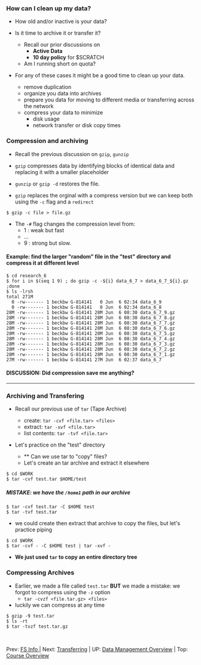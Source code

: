 ### How can I clean up my data?

* How old and/or inactive is your data?
* Is it time to archive it or transfer it?
  + Recall our prior discussions on
    * **Active Data**
    * **10 day policy** for $SCRATCH
  + Am I running short on quota?


* For any of these cases it might be a good time to clean up your data.
  + remove duplication
  + organize you data into archives
  + prepare you data for moving to different media or transferring across the network
  + compress your data to minimize
    * disk usage
    * network transfer or disk copy times

### Compression and archiving

* Recall the previous discussion on `gzip`, `gunzip`
* `gzip` compresses data by identifying blocks of identical data and replacing it with a smaller placeholder
* `gunzip` or `gzip -d` restores the file.

* `gzip` replaces the orginal with a compress version but we can keep both using the `-c` flag and a `redirect`

```
$ gzip -c file > file.gz
```
* The `-#` flag changes the compression level from:
  + 1 : weak but fast
  + ...
  + 9 : strong but slow.

#### Example: find the larger "random" file in the "test" directory and compress it at different level

```
$ cd research_6
$ for i in $(seq 1 9) ; do gzip -c -${i} data_6_7 > data_6_7_${i}.gz ;done
$ ls -lrsh
total 271M
  0 -rw------- 1 beckbw G-814141   0 Jun  6 02:34 data_6_9
  0 -rw------- 1 beckbw G-814141   0 Jun  6 02:34 data_6_8
28M -rw------- 1 beckbw G-814141 28M Jun  6 08:30 data_6_7_9.gz
28M -rw------- 1 beckbw G-814141 28M Jun  6 08:30 data_6_7_8.gz
28M -rw------- 1 beckbw G-814141 28M Jun  6 08:30 data_6_7_7.gz
28M -rw------- 1 beckbw G-814141 28M Jun  6 08:30 data_6_7_6.gz
28M -rw------- 1 beckbw G-814141 28M Jun  6 08:30 data_6_7_5.gz
28M -rw------- 1 beckbw G-814141 28M Jun  6 08:30 data_6_7_4.gz
28M -rw------- 1 beckbw G-814141 28M Jun  6 08:30 data_6_7_3.gz
28M -rw------- 1 beckbw G-814141 28M Jun  6 08:30 data_6_7_2.gz
28M -rw------- 1 beckbw G-814141 28M Jun  6 08:30 data_6_7_1.gz
27M -rw------- 1 beckbw G-814141 27M Jun  6 02:37 data_6_7
```

#### DISCUSSION: Did compression save me anything?

<hr>

### Archiving and Transfering

* Recall our previous use of `tar` (Tape Archive)
  + create: `tar -cvf <file.tar> <files>`
  + extract: `tar -xvf <file.tar>`
  + list contents: `tar -tvf <file.tar>`

* Let's practice on the "test" directory
  + ** Can we use tar to "copy" files?
  + Let's create an tar archive and extract it elsewhere

```
$ cd $WORK
$ tar -cvf test.tar $HOME/test
```
##### MISTAKE: we have the `/home1` path in our archive

```
$ tar -cvf test.tar -C $HOME test
$ tar -tvf test.tar
```
* we could create then extract that archive to copy the files, but let's practice piping
```
$ cd $WORK
$ tar -cvf - -C $HOME test | tar -xvf -
```
* **We just used `tar` to copy an entire directory tree**


### Compressing Archives
* Earlier, we made a file called `test.tar` **BUT** we made a mistake: we forgot to compress using the `-z` option
  + `tar -cvzf <file.tar.gz> <files>`
* luckily we can compress at any time
```
$ gzip -9 test.tar
$ ls -rt
$ tar -tvzf test.tar.gz
```

  <br>

  Prev: [FS Info ](data_management_02_01.md) | Next: [Transferring](data_management_03_02.md) | UP: [Data Management Overview](data_management.md) | Top: [Course Overview](../../index.md)
